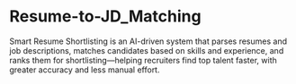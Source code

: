 # Resume-to-JD_Matching
Smart Resume Shortlisting is an AI-driven system that parses resumes and job descriptions, matches candidates based on skills and experience, and ranks them for shortlisting—helping recruiters find top talent faster, with greater accuracy and less manual effort.
